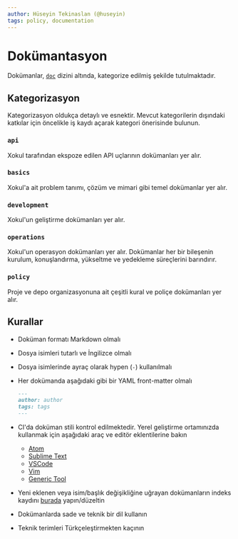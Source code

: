 ```yaml
---
author: Hüseyin Tekinaslan (@huseyin)
tags: policy, documentation
---
```


Dokümantasyon
=============

Dokümanlar, [`doc`](https://github.com/omu/xokul/tree/master/doc) dizini
altında, kategorize edilmiş şekilde tutulmaktadır. 

Kategorizasyon
--------------

Kategorizasyon oldukça detaylı ve esnektir. Mevcut kategorilerin dışındaki
katkılar için öncelikle iş kaydı açarak kategori önerisinde bulunun.

### `api`

Xokul tarafından ekspoze edilen API uçlarının
dokümanları yer alır.

### `basics`

Xokul'a ait problem tanımı, çözüm ve mimari gibi temel dokümanlar yer alır.

### `development`

Xokul'un geliştirme dokümanları yer alır.

### `operations`

Xokul'un operasyon dokümanları yer alır. Dokümanlar her bir bileşenin kurulum,
konuşlandırma, yükseltme ve yedekleme süreçlerini barındırır.

### `policy`

Proje ve depo organizasyonuna ait çeşitli kural ve poliçe dokümanları yer alır.

Kurallar
--------

- Doküman formatı Markdown olmalı
- Dosya isimleri tutarlı ve İngilizce olmalı
- Dosya isimlerinde ayraç olarak hypen (`-`) kullanılmalı
- Her dokümanda aşağıdaki gibi bir YAML front-matter olmalı

  ```markdown
  ---
  author: author
  tags: tags
  ---
  ```

- CI'da doküman stili kontrol edilmektedir. Yerel geliştirme ortamınızda
  kullanmak için aşağıdaki araç ve editör eklentilerine bakın

  - [Atom](https://atom.io/packages/linter-markdownlint)
  - [Sublime Text](https://github.com/jonlabelle/SublimeLinter-contrib-markdownlint)
  - [VSCode](https://github.com/DavidAnson/vscode-markdownlint)
  - [Vim](https://github.com/plasticboy/vim-markdown)
  - [Generic Tool](https://github.com/markdownlint/markdownlint)

- Yeni eklenen veya isim/başlık değişikliğine uğrayan dokümanların indeks kaydını
  [burada](https://github.com/omu/xokul/blob/master/doc/README.md) yapın/düzeltin
- Dokümanlarda sade ve teknik bir dil kullanın
- Teknik terimleri Türkçeleştirmekten kaçının
